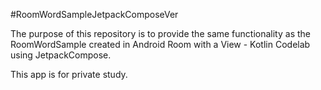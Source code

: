 #RoomWordSampleJetpackComposeVer

The purpose of this repository is to provide the same functionality as the RoomWordSample created in Android Room with a View - Kotlin Codelab using JetpackCompose.

This app is for private study.